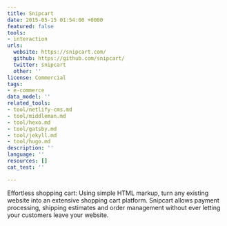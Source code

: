 ```yaml
---
title: Snipcart
date: 2015-05-15 01:54:00 +0000
featured: false
tools:
- interaction
urls:
  website: https://snipcart.com/
  github: https://github.com/snipcart/
  twitter: snipcart
  other: ''
license: Commercial
tags:
- e-commerce
data_model: ''
related_tools:
- tool/netlify-cms.md
- tool/middleman.md
- tool/hexo.md
- tool/gatsby.md
- tool/jekyll.md
- tool/hugo.md
description: ''
language: ''
resources: []
cat_test: ''

---
```

Effortless shopping cart: Using simple HTML markup, turn any existing website into an extensive shopping cart platform. Snipcart allows payment processing, shipping estimates and order management without ever letting your customers leave your website.
